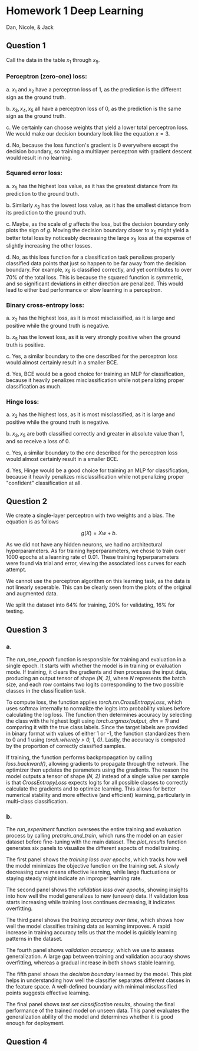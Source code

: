 # Homework 1 Deep Learning
Dan, Nicole, & Jack

## Question 1

Call the data in the table $x_1$ through $x_5$.

### Perceptron (zero-one) loss:
a. $x_1$ and $x_2$ have a perceptron loss of $1$, as the prediction is the different sign as the ground truth.

b. $x_3, x_4, x_5$ all have a perceptron loss of $0$, as the prediction is the same sign as the ground truth.

c. We certainly can choose weights that yield a lower total perceptron loss. We would make our decision boundary look like the equation $x=3$.

d. No, because the loss function's gradient is $0$ everywhere except the decision boundary, so training a multilayer perceptron with gradient descent would result in no learning.

### Squared error loss:
a. $x_5$ has the highest loss value, as it has the greatest distance from its prediction to the ground truth.

b. Similarly $x_3$ has the lowest loss value, as it has the smallest distance from its prediction to the ground truth. 

c. Maybe, as the scale of $g$ affects the loss, but the decision boundary only plots the sign of $g$. Moving the decision boundary closer to $x_5$ might yield a better total loss by noticeably decreasing the large $x_5$ loss at the expense of slightly increasing the other losses. 

d. No, as this loss function for a classification task penalizes properly classified data points that just so happen to be far away from the decision boundary. For example, $x_5$ is classified correctly, and yet contributes to over 70% of the total loss. This is because the squared function is symmetric, and so significant deviations in either direction are penalized. This would lead to either bad performance or slow learning in a perceptron.

### Binary cross-entropy loss:
a. $x_2$ has the highest loss, as it is most misclassified, as it is large and positive while the ground truth is negative.

b. $x_5$ has the lowest loss, as it is very strongly positive when the ground truth is positive.

c. Yes, a similar boundary to the one described for the perceptron loss would almost certainly result in a smaller BCE.

d. Yes, BCE would be a good choice for training an MLP for classification, because it heavily penalizes misclassification while not penalizing proper classification as much.

### Hinge loss:
a. $x_2$ has the highest loss, as it is most misclassified, as it is large and positive while the ground truth is negative.

b. $x_3, x_5$ are both classified correctly and greater in absolute value than $1$, and so receive a loss of $0$.

c. Yes, a similar boundary to the one described for the perceptron loss would almost certainly result in a smaller BCE.

d. Yes, Hinge would be a good choice for training an MLP for classification, because it heavily penalizes misclassification while not penalizing proper "confident" classification at all.

## Question 2

We create a single-layer perceptron with two weights and a bias. The equation is as follows

$$g(X) = Xw + b.$$

As we did not have any hidden neurons, we had no architectural hyperparameters. As for training hyperparameters, we chose to train over $1000$ epochs at a learning rate of $0.01$. These training hyperparameters were found via trial and error, viewing the associated loss curves for each attempt. 

We cannot use the perceptron algorithm on this learning task, as the data is not linearly seperable. This can be clearly seen from the plots of the original and augmented data. 

We split the dataset into 64% for training, 20% for validating, 16% for testing. 

## Question 3
### a. 

The *run_one_epoch* function is responsible for training and evaluation in a single epoch. It starts with whether the model is in training or evaluation mode. If training, it clears the gradients and then processes the input data, producing an output tensor of shape *(N, 2)*, where *N* represents the batch size, and each row contains two logits corresponding to the two possible classes in the classification task. 

To compute loss, the function applies *torch.nn.CrossEntropyLoss*, which uses softmax internally to normalize the logits into probability values before calculating the log loss. The function then determines accuracy by selecting the class with the highest logit using *torch.argmax(output, dim = 1)* and comparing it with the true class labels. Since the target labels are provided in binary format with values of either 1 or -1, the function standardizes them to 0 and 1 using *torch.where(y > 0, 1, 0)*. Lastly, the accuracy is computed by the proportion of correctly classified samples.

If training, the function performs backpropagation by calling *loss.backward()*, allowing gradients to propagate through the network. The optimizer then updates the parameters using the gradients. The reason the model outputs a tensor of shape *(N, 2)* instead of a single value per sample is that *CrossEntropyLoss* expects logits for all possible classes to correctly calculate the gradients and to optimize learning. This allows for better numerical stability and more effective (and efficient) learning, particularly in multi-class classification.

### b. 

The *run_experiment* function oversees the entire training and evaluation process by calling *pretrain_and_train*, which runs the model on an easier dataset before fine-tuning with the main dataset. The *plot_results* function generates six panels to visualize the different aspects of model training. 

The first panel shows the *training loss over epochs*, which tracks how well the model minimizes the objective function on the training set. A slowly decreasing curve means effective learning, while large fluctuations or staying steady might indicate an improper learning rate. 

The second panel shows the *validation loss over epochs*, showing insights into how well the model generalizes to new (unseen) data. If validation loss starts increasing while training loss continues decreasing, it indicates overfitting.

The third panel shows the *training accuracy over time*, which shows how well the model classifies training data as learning imrpoves. A rapid increase in training accuracy tells us that the model is quickly learning patterns in the dataset. 

The fourth panel shows *validation accuracy*, which we use to assess generalization. A large gap between training and validation accuracy shows overfitting, whereas a gradual increase in both shows stable learning.

The fifth panel shows the *decision boundary* learned by the model. This plot helps in understanding how well the classifier separates different classes in the feature space. A well-defined boundary with minimal misclassified points suggests effective learning.

The final panel shows *test set classification results*, showing the final performance of the trained model on unseen data. This panel evaluates the generalization ability of the model and determines whether it is good enough for deployment.

## Question 4


